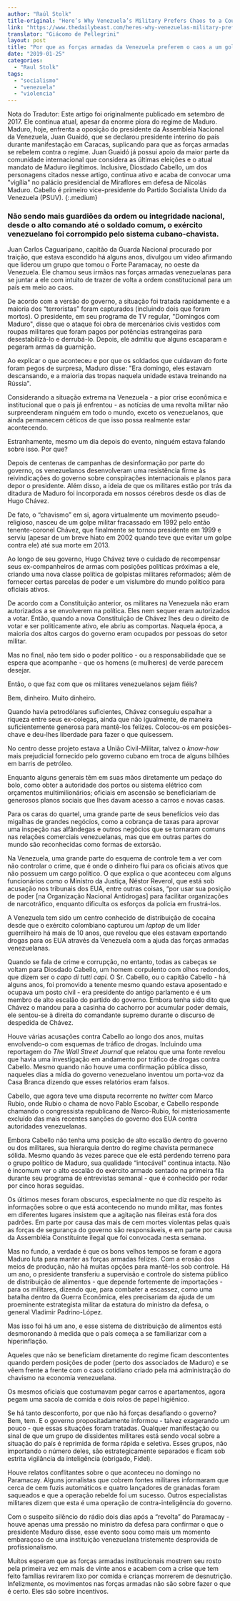 ```yaml
---
author: "Raúl Stolk"
title-original: "Here’s Why Venezuela’s Military Prefers Chaos to a Coup"
link: "https://www.thedailybeast.com/heres-why-venezuelas-military-prefers-chaos-to-a-coup?ref=scroll"
translator: "Giácomo de Pellegrini"
layout: post
title: "Por que as forças armadas da Venezuela preferem o caos a um golpe"
date: "2019-01-25"
categories:  
  - "Raul Stolk"
tags: 
  - "socialismo"
  - "venezuela"
  - "violencia"
---
```


Nota do Tradutor: Este artigo foi originalmente publicado em setembro de 2017. Ele continua atual, apesar da enorme piora do regime de Maduro. Maduro, hoje, enfrenta a oposição do presidente da Assembleia Nacional da Venezuela, Juan Guaidó, que se declarou presidente interino do país durante manifestação em Caracas, suplicando para que as forças armadas se rebelem contra o regime. Juan Guaidó já possui apoio da maior parte da comunidade internacional que considera as últimas eleições e o atual mandato de Maduro ilegítimos. Inclusive, Diosdado Cabello, um dos personagens citados nesse artigo, continua ativo e acaba de convocar uma "vigília" no palácio presidencial de Miraflores em defesa de Nicolás Maduro. Cabello é primeiro vice-presidente do Partido Socialista Unido da Venezuela (PSUV).
{:.medium}

### Não sendo mais guardiões da ordem ou integridade nacional, desde o alto comando até o soldado comum, o exército venezuelano foi corrompido pelo sistema cubano-chavista.

Juan Carlos Caguaripano, capitão da Guarda Nacional procurado por traição, que estava escondido há alguns anos, divulgou um vídeo afirmando que liderou um grupo que tomou o Forte Paramacay, no oeste da Venezuela. Ele chamou seus irmãos nas forças armadas venezuelanas para se juntar a ele com intuito de trazer de volta a ordem constitucional para um país em meio ao caos.

De acordo com a versão do governo, a situação foi tratada rapidamente e a maioria dos “terroristas” foram capturados (incluindo dois que foram mortos). O presidente, em seu programa de TV regular, "Domingos com Maduro", disse que o ataque foi obra de mercenários civis vestidos com roupas militares que foram pagos por potências estrangeiras para desestabilizá-lo e derrubá-lo. Depois, ele admitiu que alguns escaparam e pegaram armas da guarnição.

Ao explicar o que aconteceu e por que os soldados que cuidavam do forte foram pegos de surpresa, Maduro disse: "Era domingo, eles estavam descansando, e a maioria das tropas naquela unidade estava treinando na Rússia".

Considerando a situação extrema na Venezuela - a pior crise econômica e institucional que o país já enfrentou - as notícias de uma revolta militar não surpreenderam ninguém em todo o mundo, exceto os venezuelanos, que ainda permanecem céticos de que isso possa realmente estar acontecendo.

Estranhamente, mesmo um dia depois do evento, ninguém estava falando sobre isso. Por que?

Depois de centenas de campanhas de desinformação por parte do governo, os venezuelanos desenvolveram uma resistência firme às reivindicações do governo sobre conspirações internacionais e planos para depor o presidente. Além disso, a ideia de que os militares estão por trás da ditadura de Maduro foi incorporada em nossos cérebros desde os dias de Hugo Chávez.

De fato, o “chavismo” em si, agora virtualmente um movimento pseudo-religioso, nasceu de um golpe militar fracassado em 1992 pelo então tenente-coronel Chávez, que finalmente se tornou presidente em 1999 e serviu (apesar de um breve hiato em 2002 quando teve que evitar um golpe contra ele) até sua morte em 2013.

Ao longo de seu governo, Hugo Chávez teve o cuidado de recompensar seus ex-companheiros de armas com posições políticas próximas a ele, criando uma nova classe política de golpistas militares reformados; além de fornecer certas parcelas de poder e um vislumbre do mundo político para oficiais ativos.

De acordo com a Constituição anterior, os militares na Venezuela não eram autorizados a se envolverem na política. Eles nem sequer eram autorizados a votar. Então, quando a nova Constituição de Chávez lhes deu o direito de votar e ser politicamente ativo, ele abriu as comportas. Naquela época, a maioria dos altos cargos do governo eram ocupados por pessoas do setor militar.

Mas no final, não tem sido o poder político - ou a responsabilidade que se espera que acompanhe - que os homens (e mulheres) de verde parecem desejar.

Então, o que faz com que os militares venezuelanos sejam fiéis?

Bem, dinheiro. Muito dinheiro.

Quando havia petrodólares suficientes, Chávez conseguiu espalhar a riqueza entre seus ex-colegas, ainda que não igualmente, de maneira suficientemente generosa para mantê-los felizes. Colocou-os em posições-chave e deu-lhes liberdade para fazer o que quisessem.

No centro desse projeto estava a União Civil-Militar, talvez o _know-how_ mais prejudicial fornecido pelo governo cubano em troca de alguns bilhões em barris de petróleo.

Enquanto alguns generais têm em suas mãos diretamente um pedaço do bolo, como obter a autoridade dos portos ou sistema elétrico com orçamentos multimilionários; oficiais em ascensão se beneficiariam de generosos planos sociais que lhes davam acesso a carros e novas casas.

Para os caras do quartel, uma grande parte de seus benefícios veio das migalhas de grandes negócios, como a cobrança de taxas para aprovar uma inspeção nas alfândegas e outros negócios que se tornaram comuns nas relações comerciais venezuelanas, mas que em outras partes do mundo são reconhecidas como formas de extorsão.

Na Venezuela, uma grande parte do esquema de controle tem a ver com não controlar o crime, que é onde o dinheiro flui para os oficiais ativos que não possuem um cargo político. O que explica o que aconteceu com alguns funcionários como o Ministro da Justiça, Néstor Reverol, que está sob acusação nos tribunais dos EUA, entre outras coisas, “por usar sua posição de poder \[na Organização Nacional Antidrogas\] para facilitar organizações de narcotráfico, enquanto dificulta os esforços da polícia em frustrá-los.

A Venezuela tem sido um centro conhecido de distribuição de cocaína desde que o exército colombiano capturou um _laptop_ de um líder guerrilheiro há mais de 10 anos, que revelou que eles estavam exportando drogas para os EUA através da Venezuela com a ajuda das forças armadas venezuelanas.

Quando se fala de crime e corrupção, no entanto, todas as cabeças se voltam para Diosdado Cabello, um homem corpulento com olhos redondos, que dizem ser o _capo di tutti capi_. O Sr. Cabello, ou o capitão Cabello - há alguns anos, foi promovido a tenente mesmo quando estava aposentado e ocupava um posto civil - era presidente do antigo parlamento e é um membro de alto escalão do partido do governo. Embora tenha sido dito que Chávez o mandou para a casinha do cachorro por acumular poder demais, ele sentou-se à direita do comandante supremo durante o discurso de despedida de Chávez.

Houve várias acusações contra Cabello ao longo dos anos, muitas envolvendo-o com esquemas de tráfico de drogas. Incluindo uma reportagem do _The Wall Street Journal_ que relatou que uma fonte revelou que havia uma investigação em andamento por tráfico de drogas contra Cabello. Mesmo quando não houve uma confirmação pública disso, naqueles dias a mídia do governo venezuelano inventou um porta-voz da Casa Branca dizendo que esses relatórios eram falsos.

Cabello, que agora teve uma disputa recorrente no _twitter_ com Marco Rubio, onde Rubio o chama de novo Pablo Escobar, e Cabello responde chamando o congressista republicano de Narco-Rubio, foi misteriosamente excluído das mais recentes sanções do governo dos EUA contra autoridades venezuelanas.

Embora Cabello não tenha uma posição de alto escalão dentro do governo ou dos militares, sua hierarquia dentro do regime chavista permanece sólida. Mesmo quando às vezes parece que ele está perdendo terreno para o grupo político de Maduro, sua qualidade “intocável” continua intacta. Não é incomum ver o alto escalão do exército armado sentado na primeira fila durante seu programa de entrevistas semanal - que é conhecido por rodar por cinco horas seguidas.

Os últimos meses foram obscuros, especialmente no que diz respeito às informações sobre o que está acontecendo no mundo militar, mas fontes em diferentes lugares insistem que a agitação nas fileiras está fora dos padrões. Em parte por causa das mais de cem mortes violentas pelas quais as forças de segurança do governo são responsáveis, e em parte por causa da Assembléia Constituinte ilegal que foi convocada nesta semana.

Mas no fundo, a verdade é que os bons velhos tempos se foram e agora Maduro luta para manter as forças armadas felizes. Com a erosão dos meios de produção, não há muitas opções para mantê-los sob controle. Há um ano, o presidente transferiu a supervisão e controle do sistema público de distribuição de alimentos - que depende fortemente de importações - para os militares, dizendo que, para combater a escassez, como uma batalha dentro da Guerra Econômica, eles precisariam da ajuda de um proeminente estrategista militar da estatura do ministro da defesa, o general Vladimir Padrino-López.

Mas isso foi há um ano, e esse sistema de distribuição de alimentos está desmoronando à medida que o país começa a se familiarizar com a hiperinflação.

Aqueles que não se beneficiam diretamente do regime ficam descontentes quando perdem posições de poder (perto dos associados de Maduro) e se vêem frente a frente com o caos cotidiano criado pela má administração do chavismo na economia venezuelana.

Os mesmos oficiais que costumavam pegar carros e apartamentos, agora pegam uma sacola de comida e dois rolos de papel higiênico.

Se há tanto desconforto, por que não há forças desafiando o governo? Bem, tem. E o governo propositadamente informou - talvez exagerando um pouco - que essas situações foram tratadas. Qualquer manifestação ou sinal de que um grupo de dissidentes militares está sendo vocal sobre a situação do país é reprimida de forma rápida e seletiva. Esses grupos, não importando o número deles, são estrategicamente separados e ficam sob estrita vigilância da inteligência (obrigado, Fidel).

Houve relatos conflitantes sobre o que aconteceu no domingo no Paramacay. Alguns jornalistas que cobrem fontes militares informaram que cerca de cem fuzis automáticos e quatro lançadores de granadas foram saqueados e que a operação rebelde foi um sucesso. Outros especialistas militares dizem que esta é uma operação de contra-inteligência do governo.

Com o suspeito silêncio do rádio dois dias após a “revolta” do Paramacay - houve apenas uma pressão no ministro da defesa para confirmar o que o presidente Maduro disse, esse evento soou como mais um momento embaraçoso de uma instituição venezuelana tristemente desprovida de profissionalismo.

Muitos esperam que as forças armadas institucionais mostrem seu rosto pela primeira vez em mais de vinte anos e acabem com a crise que tem feito famílias revirarem lixo por comida e crianças morrerem de desnutrição. Infelizmente, os movimentos nas forças armadas não são sobre fazer o que é certo. Eles são sobre incentivos.
